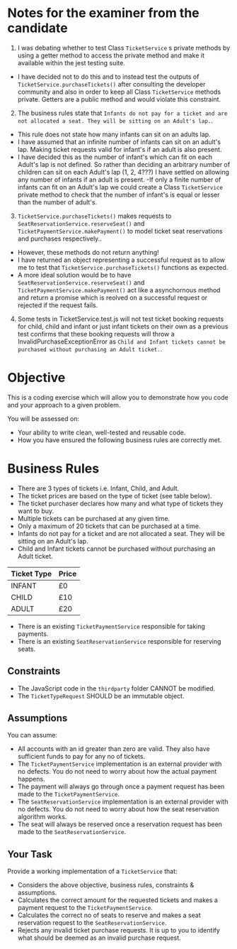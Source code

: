 ﻿# Notes for the examiner from the candidate

1. I was debating whether to test Class `TicketService` s private methods by using a getter method to access the private method and make it available within the jest testing suite.
- I have decided not to do this and to instead test the outputs of `TicketService.purchaseTickets()` after consulting the developer community and also in order to keep all Class `TicketService` methods private. Getters are a public method and would violate this constraint.

2. The business rules state that `Infants do not pay for a ticket and are not allocated a seat. They will be sitting on an Adult's lap.`.
- This rule does not state how many infants can sit on an adults lap.
- I have assumed that an infinite number of infants can sit on an adult's lap. Making ticket requests valid for infant's if an adult is also present.
- I have decided this as the number of infant's which can fit on each Adult's lap is not defined. So rather than deciding an arbitrary number of children can sit on each Adult's lap (1, 2, 4???) I have settled on allowing any number of infants if an adult is present.
-If only a finite number of infants can fit on an Adult's lap we could create a Class `TicketService` private method to check that the number of infant's is equal or lesser than the number of adult's.

3. `TicketService.purchaseTickets()` makes requests to `SeatReservationService.reserveSeat()` and `TicketPaymentService.makePayment()` to model ticket seat reservations and purchases respectively..
- However, these methods do not return anything!
- I have returned an object representing a successful request as to allow me to test that `TicketService.purchaseTickets()` functions as expected.
- A more ideal solution would be to have `SeatReservationService.reserveSeat()` and `TicketPaymentService.makePayment()` act like a asynchornous method and return a promise which is reolved on a successful request or rejected if the request fails.

4. Some tests in TicketService.test.js will not test ticket booking requests for child, child and infant or just infant tickets on their own as a previous test confirms that these booking requests will throw a InvalidPurchaseExceptionError as `Child and Infant tickets cannot be purchased without purchasing an Adult ticket.`.

# Objective

This is a coding exercise which will allow you to demonstrate how you code and your approach to a given problem. 

You will be assessed on: 
- Your ability to write clean, well-tested and reusable code.
- How you have ensured the following business rules are correctly met.

# Business Rules

- There are 3 types of tickets i.e. Infant, Child, and Adult.
- The ticket prices are based on the type of ticket (see table below).
- The ticket purchaser declares how many and what type of tickets they want to buy.
- Multiple tickets can be purchased at any given time.
- Only a maximum of 20 tickets that can be purchased at a time.
- Infants do not pay for a ticket and are not allocated a seat. They will be sitting on an Adult's lap.
- Child and Infant tickets cannot be purchased without purchasing an Adult ticket.

|   Ticket Type    |     Price   |
| ---------------- | ----------- |
|    INFANT        |    £0       |
|    CHILD         |    £10      |
|    ADULT         |    £20      |

- There is an existing `TicketPaymentService` responsible for taking payments.
- There is an existing `SeatReservationService` responsible for reserving seats.

## Constraints

- The JavaScript code in the `thirdparty` folder CANNOT be modified.
- The `TicketTypeRequest` SHOULD be an immutable object.

## Assumptions

You can assume:
- All accounts with an id greater than zero are valid. They also have sufficient funds to pay for any no of tickets.
- The `TicketPaymentService` implementation is an external provider with no defects. You do not need to worry about how the actual payment happens.
- The payment will always go through once a payment request has been made to the `TicketPaymentService`.
- The `SeatReservationService` implementation is an external provider with no defects. You do not need to worry about how the seat reservation algorithm works.
- The seat will always be reserved once a reservation request has been made to the `SeatReservationService`.

## Your Task

Provide a working implementation of a `TicketService` that:
- Considers the above objective, business rules, constraints & assumptions.
- Calculates the correct amount for the requested tickets and makes a payment request to the `TicketPaymentService`.  
- Calculates the correct no of seats to reserve and makes a seat reservation request to the `SeatReservationService`.  
- Rejects any invalid ticket purchase requests. It is up to you to identify what should be deemed as an invalid purchase request.



